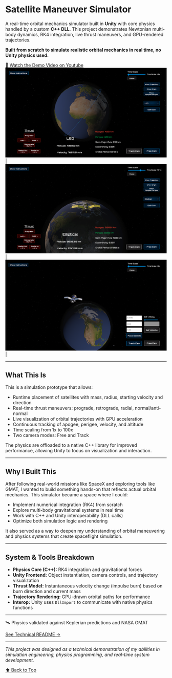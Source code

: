 # Satellite Maneuver Simulator

A real-time orbital mechanics simulator built in **Unity** with core physics handled by a custom **C++ DLL**. This project demonstrates Newtonian multi-body dynamics, RK4 integration, live thrust maneuvers, and GPU-rendered trajectories.

**Built from scratch to simulate realistic orbital mechanics in real time, no Unity physics used.**

[🎥 Watch the Demo Video on Youtube](https://www.youtube.com/watch?v=Y3UxFyOn_uI)
![Orbit Mechanics Simulator in Track Cam](./Assets/Images/04-16Track.png)
| ![Elliptical Orbit](./Assets/Images/04-16SatelliteUpClose.png) | ![Free Cam](./Assets/Images/04-16Free.png) |


---

## What This Is

This is a simulation prototype that allows:

- Runtime placement of satellites with mass, radius, starting velocity and direction
- Real-time thrust maneuvers: prograde, retrograde, radial, normal/anti-normal
- Live visualization of orbital trajectories with GPU acceleration
- Continuous tracking of apogee, perigee, velocity, and altitude
- Time scaling from 1x to 100x
- Two camera modes: Free and Track

The physics are offloaded to a native C++ library for improved performance, allowing Unity to focus on visualization and interaction.

---

## Why I Built This

After following real-world missions like SpaceX and exploring tools like GMAT, I wanted to build something hands-on that reflects actual orbital mechanics. This simulator became a space where I could:

- Implement numerical integration (RK4) from scratch
- Explore multi-body gravitational systems in real time
- Work with C++ and Unity interoperability (DLL calls)
- Optimize both simulation logic and rendering

It also served as a way to deepen my understanding of orbital maneuvering and physics systems that create spaceflight simulation.

---

## System & Tools Breakdown

- **Physics Core (C++):** RK4 integration and gravitational forces
- **Unity Frontend:** Object instantiation, camera controls, and trajectory visualization
- **Thrust Model:** Instantaneous velocity change (impulse burn) based on burn direction and current mass
- **Trajectory Rendering:** GPU-drawn orbital paths for performance
- **Interop:** Unity uses `DllImport` to communicate with native physics functions

---

🛰️ Physics validated against Keplerian predictions and NASA GMAT

[See Technical README →](./TECHNICAL_README.md)

---

*This project was designed as a technical demonstration of my abilities in simulation engineering, physics programming, and real-time system development.*

[⬆ Back to Top](#satellite-maneuver-simulator)
